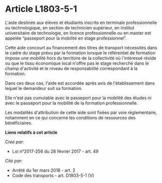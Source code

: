 # Article L1803-5-1

L'aide destinée aux élèves et étudiants inscrits en terminale professionnelle ou technologique, en section de technicien
supérieur, en institut universitaire de technologie, en licence professionnelle ou en master est appelée “passeport pour la
mobilité en stage professionnel”.

Cette aide concourt au financement des titres de transport nécessités dans le cadre du stage prévu par la formation lorsque
le référentiel de formation impose une mobilité hors du territoire de la collectivité où l'intéressé réside ou que le tissu
économique local n'offre pas le stage recherché dans le champ d'activité et le niveau de responsabilité correspondant à la
formation.

Dans ces deux cas, l'aide est accordée après avis de l'établissement dans lequel le demandeur suit sa formation.

Elle n'est pas cumulable avec le passeport pour la mobilité des études ni avec le passeport pour la mobilité de la formation
professionnelle.

Les modalités d'attribution de cette aide sont fixées par voie règlementaire, notamment en ce qui concerne les conditions de
ressources des bénéficiaires.

**Liens relatifs à cet article**

_Créé par_:

  - Loi n°2017-256 du 28 février 2017 - art. 49

_Cité par_:

  - Arrêté du 1er mars 2018 - art. 2
  - Code des transports - art. D1803-5-1 (V)
